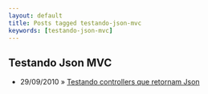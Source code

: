 ```yaml
---
layout: default
title: Posts tagged testando-json-mvc
keywords: [testando-json-mvc]
---
```

<h2 class="category">Testando Json MVC</h2>
<ul class="posts">
<li>
<p>
<span class="date">29/09/2010</span> &raquo;
<a href="/blog/testando-controllers-que-retornam-json">Testando controllers que retornam Json</a>
</p>
</li>
</ul>
